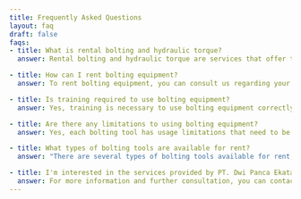 ```yaml
---
title: Frequently Asked Questions
layout: faq
draft: false
faqs:
- title: What is rental bolting and hydraulic torque? 
  answer: Rental bolting and hydraulic torque are services that offer the rental of equipment used in the installation and tightening of bolts and nuts. These tools enable users to achieve the desired bolt tension accurately and efficiently.

- title: How can I rent bolting equipment? 
  answer: To rent bolting equipment, you can consult us regarding your project or job requirements. We will assist you in selecting the right tools and provide information on affordable prices and practical rental terms.

- title: Is training required to use bolting equipment?
  answer: Yes, training is necessary to use bolting equipment correctly and safely. It is important to understand the user instructions, safety procedures, and equipment limitations before using them.

- title: Are there any limitations to using bolting equipment? 
  answer: Yes, each bolting tool has usage limitations that need to be followed. These limitations may include maximum torque limits, types and sizes of bolts that can be tightened, and operational environmental restrictions such as temperature or humidity.

- title: What types of bolting tools are available for rent? 
  answer: "There are several types of bolting tools available for rent, including Hydraulic torque wrenches: These tools use hydraulic pressure to generate the required torque for tightening bolts and nuts to the desired tension, Stud tensioners: These tools are specifically designed to tighten stud bolts with accurate and uniform tension, Hydraulic pumps: Hydraulic pumps are used to provide the necessary hydraulic pressure to operate bolting tools, And many more precise and accurate tools from our inventory. Please contact PT. Dwi Panca Ekatama for more information and further consultation."

- title: I'm interested in the services provided by PT. Dwi Panca Ekatama. 
  answer: For more information and further consultation, you can contact us through the available contacts on our website, social media, and telephone number (WhatsApp is also available).
---
```

